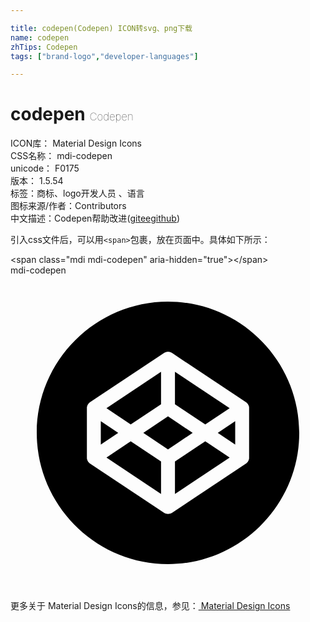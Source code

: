 ```yaml
---

title: codepen(Codepen) ICON转svg、png下载
name: codepen
zhTips: Codepen
tags: ["brand-logo","developer-languages"]

---
```


# codepen  <small style="font-size: 60%;font-weight: 100">Codepen</small>


<div class="detail-page">
<p>
<span>
ICON库：
<span class="badge-secondary badge">Material Design Icons</span> 
</span>
<br/>
<span>
CSS名称：
<span class="badge-secondary badge">mdi-codepen</span> 
</span>
<br/>
<span>
unicode：
<span class="badge-secondary badge">F0175</span> 
<copy-btn content='F0175' btn-title=""></copy-btn>
<copy-btn :content='String.fromCodePoint(parseInt("F0175", 16))' btn-title="复制U"></copy-btn>
</span>
<br/>
<span>
版本：
<span class="badge-secondary badge">1.5.54</span> 
</span><br/><span>标签：<span class="badge-light badge"><router-link to="/tags/brand-logo.html">商标、logo</router-link></span><span class="badge-light badge"><router-link to="/tags/developer-languages.html">开发人员 、语言</router-link></span></span>
<br/>
<span>图标来源/作者：<span class="badge-light badge">Contributors</span></span> 
<br/>
<span class="zh-detail">中文描述：<span class="badge-primary badge">Codepen</span><span class="help-link"><span>帮助改进</span>(<a href="https://gitee.com/liuwave/icon-helper/edit/master/json/material/codepen.json" target="_blank" rel="noopener noreferrer">gitee</a><a href="https://github.com/liuwave/icon-helper/edit/master/json/material/codepen.json" target="_blank" rel="noopener noreferrer">github</a></span>)</span><br/>
</p>
</div>
<div class="alert alert-dark">
  <i class="mdi mdi-codepen mdi-48px"></i>
  <i class="mdi mdi-codepen mdi-36px"></i>
  <i class="mdi mdi-codepen mdi-24px"></i>
  <i class="mdi mdi-codepen mdi-18px"></i>
</div>
<div>
  <p>引入css文件后，可以用<code>&lt;span&gt;</code>包裹，放在页面中。具体如下所示：    
  </p>
  <div class="alert alert-primary" style="font-size: 14px">
    &lt;span class="mdi mdi-codepen" aria-hidden="true"&gt;&lt;/span&gt;
    <copy-btn content='<span class="mdi mdi-codepen" aria-hidden="true"></span>'></copy-btn>
  </div>
  <div class="alert alert-secondary">
    <i class="mdi mdi-codepen"
    style="font-size: 24px"
    aria-hidden="true"></i> mdi-codepen
    <copy-btn content="mdi-codepen" btn-title="复制图标名称"></copy-btn>
  </div>
</div>
<div id="svg" class="svg-wrap">
<svg xmlns="http://www.w3.org/2000/svg" viewBox="0 0 24 24"><path d="M8.21 12L6.88 12.89V11.11L8.21 12M11.47 9.82V7.34L7.31 10.12L9.16 11.36L11.47 9.82M16.7 10.12L12.53 7.34V9.82L14.84 11.36L16.7 10.12M7.31 13.88L11.47 16.66V14.18L9.16 12.64L7.31 13.88M12.53 14.18V16.66L16.7 13.88L14.84 12.64L12.53 14.18M12 10.74L10.12 12L12 13.26L13.88 12L12 10.74M22 12C22 17.5 17.5 22 12 22C6.5 22 2 17.5 2 12C2 6.5 6.5 2 12 2C17.5 2 22 6.5 22 12M18.18 10.12C18.18 10.09 18.18 10.07 18.18 10.05L18.17 10L18.17 10L18.16 9.95C18.15 9.94 18.15 9.93 18.14 9.91L18.13 9.89L18.11 9.85L18.1 9.83L18.08 9.8L18.06 9.77L18.03 9.74L18 9.72L18 9.7L17.96 9.68L17.95 9.67L12.3 5.91C12.12 5.79 11.89 5.79 11.71 5.91L6.05 9.67L6.05 9.68L6 9.7C6 9.71 6 9.72 6 9.72L5.97 9.74L5.94 9.77L5.93 9.8L5.9 9.83L5.89 9.85L5.87 9.89L5.86 9.91L5.84 9.95L5.84 10L5.83 10L5.82 10.05C5.82 10.07 5.82 10.09 5.82 10.12V13.88C5.82 13.91 5.82 13.93 5.82 13.95L5.83 14L5.84 14L5.84 14.05C5.85 14.06 5.85 14.07 5.86 14.09L5.87 14.11L5.89 14.15L5.9 14.17L5.92 14.2L5.94 14.23C5.95 14.24 5.96 14.25 5.97 14.26L6 14.28L6 14.3L6.04 14.32L6.05 14.33L11.71 18.1C11.79 18.16 11.9 18.18 12 18.18C12.1 18.18 12.21 18.15 12.3 18.1L17.95 14.33L17.96 14.32L18 14.3L18 14.28L18.03 14.26L18.06 14.23L18.08 14.2L18.1 14.17L18.11 14.15L18.13 14.11L18.14 14.09L18.16 14.05L18.16 14L18.17 14L18.18 13.95C18.18 13.93 18.18 13.91 18.18 13.88V10.12M17.12 12.89V11.11L15.79 12L17.12 12.89Z" /></svg>
</div>
<detail full-name='mdi-codepen'></detail>
    
<div><p>更多关于 Material Design Icons的信息，参见：<a target="_blank" href="https://iconhelper.cn/material.html"> Material Design Icons</a>
</p></div>
